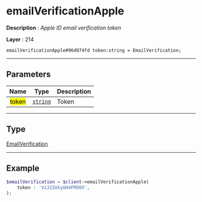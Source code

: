 # emailVerificationApple

**Description** : *Apple ID email verification token*

**Layer** : 214

```tl
emailVerificationApple#96d074fd token:string = EmailVerification;
```

---

## Parameters

| Name | Type | Description |
| :---: | :---: | :--- |
| <mark>token</mark> | [`string`](type/string) | Token |

---

## Type

[EmailVerification](type/EmailVerification)

---

## Example

```php
$emailVerification = $client->emailVerificationApple(
	token : 'VzJ2ZekyUH4FM50X',
);
```